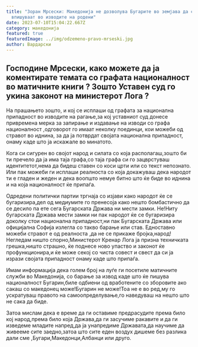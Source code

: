 ```yaml
---
title: "Зоран Мрсески: Македонија не дозволува Бугарите во земјава да се
  впишуваат во изводите на родени"
date: 2023-07-10T15:04:22.667Z
category: македонија
featured: true
featuredImage: ../img/odzemeno-pravo-mrseski.jpg
author: Вардарски
---
```

<!--StartFragment-->

## **Господине Мрсески, како можете да ја коментирате темата со графата националност во матичните книги ? Зошто Уставен суд го укина законот на министерот Лога ?**

<!--EndFragment-->

На прашањето зошто, и кој се исплаши од графата за национална припадност во изводите на рагање,за кој уставниот суд донесе привремена мерка за запирање и издавање на изводи со графа националност ,одговорот го имаат неколку поединци, кои можеби од стравот во иднина, за да ја потврдат својата национална припадност, онаму каде што ја искажале во минатото.

 Кога си сигурен во својот народ и силата со која располагаш,зошто би ти пречело да ја има таја графа,со таја графа си го зацврстуваш идентитетот,нема да бидеш ставен со коси црти или со текст непознато. Или пак можеби ги исплаши реалноста со која докажуваш дека народот ти е гладен и жеден и дека воопшто немуе битно што ќе биде во иднина и на која националност ќе припаѓа. 

Одредени политички партии тргнаја со изјави како народот ќе се бугаризира,дел од медиумите го пренесоја како нешто бомбастично да се десило па ете сега Бугарската Држава ни мести замки. Не!Ниту бугарската Држава мести замки ни пак народот ќе се бугаризира доколку стои национална припадност,ни пак Бугарската Држава или официјална Софија излегла со такво барање или став. Едноставно можеби стравот е од реалноста ,да не се прикаже бројка,народ! Негледам ништо спорно,Министерот Кренар Лога ја призна техничката грешка,ништо страшно, ќе поднесе ново упаство и законот ќе профункционира,и ќе може секој со чиста совест и свест да си ја изрази својата припадност онаму каде што припаѓа. 

Имам информација дека голем број на луѓе ги посетиле матичните служби во Македонија, со барање за извод каде што ќе пишува националност Бугарин,биле одбиени од вработените со зборовите ако сакаш со македонец може!Бугарин не може!Тоа не е во ред,му го ускратуваш правото на самоопределување,го наведуваш на нешто што не сака да биде. 

Затоа мислам дека е време да ги оставиме предрасудите према било кој народ,према било која Држава,да ги засучиме ракавите и да ги изведеме младите напред,да ја унапредиме Државата,да научиме да живееме сите заедно,затоа што сите еден воздух дишеме без разлика дали сме ,Бугари,Македонци,Албанци или друго.

<!--EndFragment-->